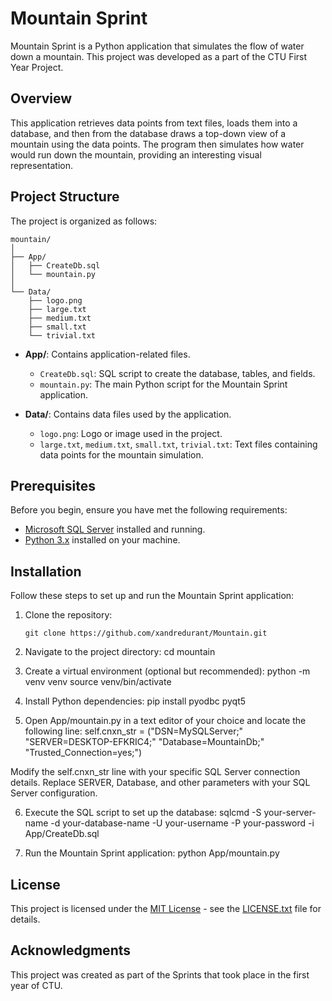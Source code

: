 # Mountain Sprint

Mountain Sprint is a Python application that simulates the flow of water down a mountain. This project was developed as a part of the CTU First Year Project.

## Overview

This application retrieves data points from text files, loads them into a database, and then from the database draws a top-down view of a mountain using the data points. The program then simulates how water would run down the mountain, providing an interesting visual representation.

## Project Structure

The project is organized as follows:
```
mountain/
│
├── App/
│   ├── CreateDb.sql
│   └── mountain.py
│
└── Data/
    ├── logo.png
    ├── large.txt
    ├── medium.txt
    ├── small.txt
    └── trivial.txt
```
- **App/**: Contains application-related files.
  - `CreateDb.sql`: SQL script to create the database, tables, and fields.
  - `mountain.py`: The main Python script for the Mountain Sprint application.

- **Data/**: Contains data files used by the application.
  - `logo.png`: Logo or image used in the project.
  - `large.txt`, `medium.txt`, `small.txt`, `trivial.txt`: Text files containing data points for the mountain simulation.

## Prerequisites

Before you begin, ensure you have met the following requirements:

- [Microsoft SQL Server](https://www.microsoft.com/en-us/sql-server/sql-server-downloads) installed and running.
- [Python 3.x](https://www.python.org/downloads/) installed on your machine.

## Installation

Follow these steps to set up and run the Mountain Sprint application:

1. Clone the repository:

   ```shell
   git clone https://github.com/xandredurant/Mountain.git
   
2. Navigate to the project directory:
    cd mountain

3. Create a virtual environment (optional but recommended):
    python -m venv venv
    source venv/bin/activate

4. Install Python dependencies:
    pip install pyodbc pyqt5

5. Open App/mountain.py in a text editor of your choice and locate the following line:
    self.cnxn_str = ("DSN=MySQLServer;"
                 "SERVER=DESKTOP-EFKRIC4;"
                 "Database=MountainDb;"
                 "Trusted_Connection=yes;")
                 
  Modify the self.cnxn_str line with your specific SQL Server connection details. Replace SERVER, Database, and other   parameters with your SQL Server configuration.  

6. Execute the SQL script to set up the database:
    sqlcmd -S your-server-name -d your-database-name -U your-username -P your-password -i App/CreateDb.sql

7. Run the Mountain Sprint application:
    python App/mountain.py

## License
This project is licensed under the [MIT License](LICENSE.txt) - see the [LICENSE.txt](LICENSE.txt) file for details.

## Acknowledgments
This project was created as part of the Sprints that took place in the first year of CTU.
